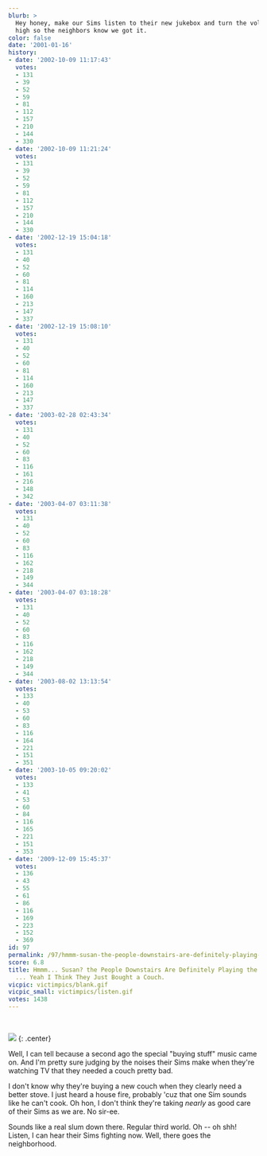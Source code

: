 ```yaml
---
blurb: >
  Hey honey, make our Sims listen to their new jukebox and turn the volume up really
  high so the neighbors know we got it.
color: false
date: '2001-01-16'
history:
- date: '2002-10-09 11:17:43'
  votes:
  - 131
  - 39
  - 52
  - 59
  - 81
  - 112
  - 157
  - 210
  - 144
  - 330
- date: '2002-10-09 11:21:24'
  votes:
  - 131
  - 39
  - 52
  - 59
  - 81
  - 112
  - 157
  - 210
  - 144
  - 330
- date: '2002-12-19 15:04:18'
  votes:
  - 131
  - 40
  - 52
  - 60
  - 81
  - 114
  - 160
  - 213
  - 147
  - 337
- date: '2002-12-19 15:08:10'
  votes:
  - 131
  - 40
  - 52
  - 60
  - 81
  - 114
  - 160
  - 213
  - 147
  - 337
- date: '2003-02-28 02:43:34'
  votes:
  - 131
  - 40
  - 52
  - 60
  - 83
  - 116
  - 161
  - 216
  - 148
  - 342
- date: '2003-04-07 03:11:38'
  votes:
  - 131
  - 40
  - 52
  - 60
  - 83
  - 116
  - 162
  - 218
  - 149
  - 344
- date: '2003-04-07 03:18:28'
  votes:
  - 131
  - 40
  - 52
  - 60
  - 83
  - 116
  - 162
  - 218
  - 149
  - 344
- date: '2003-08-02 13:13:54'
  votes:
  - 133
  - 40
  - 53
  - 60
  - 83
  - 116
  - 164
  - 221
  - 151
  - 351
- date: '2003-10-05 09:20:02'
  votes:
  - 133
  - 41
  - 53
  - 60
  - 84
  - 116
  - 165
  - 221
  - 151
  - 353
- date: '2009-12-09 15:45:37'
  votes:
  - 136
  - 43
  - 55
  - 61
  - 86
  - 116
  - 169
  - 223
  - 152
  - 369
id: 97
permalink: /97/hmmm-susan-the-people-downstairs-are-definitely-playing-the-sims-yeah--yeah-i-think-they-just-bought-a-couch/
score: 6.8
title: Hmmm... Susan? the People Downstairs Are Definitely Playing the Sims. Yeah
  ... Yeah I Think They Just Bought a Couch.
vicpic: victimpics/blank.gif
vicpic_small: victimpics/listen.gif
votes: 1438
---
```


&nbsp;

![](img/victimpics/listenbig.gif)
{: .center}

Well, I can tell because a second ago the special "buying stuff" music
came on. And I'm pretty sure judging by the noises their Sims make when
they're watching TV that they needed a couch pretty bad.

I don't know why they're buying a new couch when they clearly need a
better stove. I just heard a house fire, probably 'cuz that one Sim
sounds like he can't cook. Oh hon, I don't think they're taking *nearly*
as good care of their Sims as we are. No sir-ee.

Sounds like a real slum down there. Regular third world. Oh -- oh shh!
Listen, I can hear their Sims fighting now. Well, there goes the
neighborhood.

